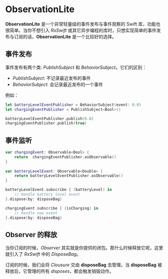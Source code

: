 # ObservationLite
**ObservationLite** 是一个非常轻量级的事件发布与事件观察的 Swift 库，功能也很简单。当你不想引入 *RxSwift* 或其它异步编程的库时，只想实现简单的事件发布与订阅的话，**ObservationLite** 是一个比较好的选择。



## 事件发布

事件发布有两个类: *PublishSubject* 和 *BehaviorSubject*。它们的区别：

- *PublishSubject*:   不记录最近发布的事件
- *BehaviorSubject*:  会记录最近发布的一个事件

例如：

```swift
let batteryLevelEventPublisher = BehaviorSubject(event: 0.0)
let chargingEventPublisher = PublishSubject<Bool>()

batteryLevelEventPublisher.publish(0.8)
chargingEventPublisher.publish(true)
```



## 事件监听

```swift
var chargingEvent: Observable<Bool> {
    return  chargingEventPublisher.asObservable()
}
    
var batteryLevelEvent: Observable<Double> {
    return batteryLevelEventPublisher.asObservable()
}

batteryLevelEvent.subscribe { (batteryLevel) in
    // Handle battery level event
}.dispose(by: disposeBag)

chargingEvent.subscribe { (isCharging) in
    // Handle new event
}.dispose(by: disposeBag)
```



## Observer 的释放

当你订阅的时候，*Observer* 其实就是你提供的闭包。那什么时候释放它呢，这里就引入了 *RxSwift* 中的 *DisposeBag*。

订阅的时候，我们会将 *Clousure* 交由 **disposeBag** 去管理。当 **disposeBag** 被释放后，它管理的所有 *disposes*，都会触发销毁动作。